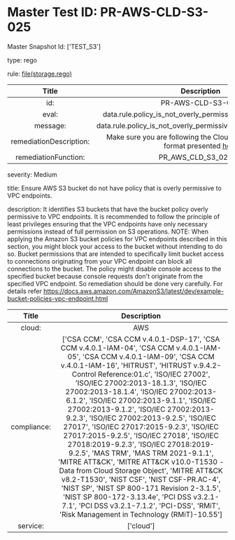 



# Master Test ID: PR-AWS-CLD-S3-025


Master Snapshot Id: ['TEST_S3']

type: rego

rule: [file(storage.rego)]  
  
  
  
  

|Title|Description|
| :---: | :---: |
|id: |PR-AWS-CLD-S3-025|
|eval: |data.rule.policy_is_not_overly_permissive_to_vpc_endpoints|
|message: |data.rule.policy_is_not_overly_permissive_to_vpc_endpoints_err|
|remediationDescription: |Make sure you are following the Cloudformation template format presented <a href='https://boto3.amazonaws.com/v1/documentation/api/latest/reference/services/s3.html#S3.Client.get_bucket_policy' target='_blank'>here</a>|
|remediationFunction: |PR_AWS_CLD_S3_025.py|


severity: Medium

title: Ensure AWS S3 bucket do not have policy that is overly permissive to VPC endpoints.

description: It identifies S3 buckets that have the bucket policy overly permissive to VPC endpoints. It is recommended to follow the principle of least privileges ensuring that the VPC endpoints have only necessary permissions instead of full permission on S3 operations. NOTE: When applying the Amazon S3 bucket policies for VPC endpoints described in this section, you might block your access to the bucket without intending to do so. Bucket permissions that are intended to specifically limit bucket access to connections originating from your VPC endpoint can block all connections to the bucket. The policy might disable console access to the specified bucket because console requests don't originate from the specified VPC endpoint. So remediation should be done very carefully. For details refer https://docs.aws.amazon.com/AmazonS3/latest/dev/example-bucket-policies-vpc-endpoint.html  
  
  

|Title|Description|
| :---: | :---: |
|cloud: |AWS|
|compliance: |['CSA CCM', 'CSA CCM v.4.0.1-DSP-17', 'CSA CCM v.4.0.1-IAM-04', 'CSA CCM v.4.0.1-IAM-05', 'CSA CCM v.4.0.1-IAM-09', 'CSA CCM v.4.0.1-IAM-16', 'HITRUST', 'HITRUST v.9.4.2-Control Reference:01.c', 'ISO/IEC 27002', 'ISO/IEC 27002:2013-18.1.3', 'ISO/IEC 27002:2013-18.1.4', 'ISO/IEC 27002:2013-6.1.2', 'ISO/IEC 27002:2013-9.1.1', 'ISO/IEC 27002:2013-9.1.2', 'ISO/IEC 27002:2013-9.2.3', 'ISO/IEC 27002:2013-9.2.5', 'ISO/IEC 27017', 'ISO/IEC 27017:2015-9.2.3', 'ISO/IEC 27017:2015-9.2.5', 'ISO/IEC 27018', 'ISO/IEC 27018:2019-9.2.3', 'ISO/IEC 27018:2019-9.2.5', 'MAS TRM', 'MAS TRM 2021-9.1.1', 'MITRE ATT&CK', 'MITRE ATT&CK v10.0-T1530 - Data from Cloud Storage Object', 'MITRE ATT&CK v8.2-T1530', 'NIST CSF', 'NIST CSF-PR.AC-4', 'NIST SP', 'NIST SP 800-171 Revision 2-3.1.5', 'NIST SP 800-172-3.13.4e', 'PCI DSS v3.2.1-7.1', 'PCI DSS v3.2.1-7.1.2', 'PCI-DSS', 'RMiT', 'Risk Management in Technology (RMiT)-10.55']|
|service: |['cloud']|



[file(storage.rego)]: https://github.com/prancer-io/prancer-compliance-test/tree/master/aws/cloud/storage.rego
